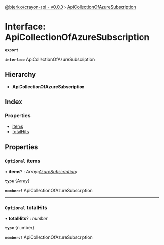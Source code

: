 [@bjerkio/crayon-api - v0.0.0](../README.md) › [ApiCollectionOfAzureSubscription](apicollectionofazuresubscription.md)

# Interface: ApiCollectionOfAzureSubscription

**`export`** 

**`interface`** ApiCollectionOfAzureSubscription

## Hierarchy

* **ApiCollectionOfAzureSubscription**

## Index

### Properties

* [items](apicollectionofazuresubscription.md#optional-items)
* [totalHits](apicollectionofazuresubscription.md#optional-totalhits)

## Properties

### `Optional` items

• **items**? : *Array‹[AzureSubscription](azuresubscription.md)›*

**`type`** {Array<AzureSubscription>}

**`memberof`** ApiCollectionOfAzureSubscription

___

### `Optional` totalHits

• **totalHits**? : *number*

**`type`** {number}

**`memberof`** ApiCollectionOfAzureSubscription
